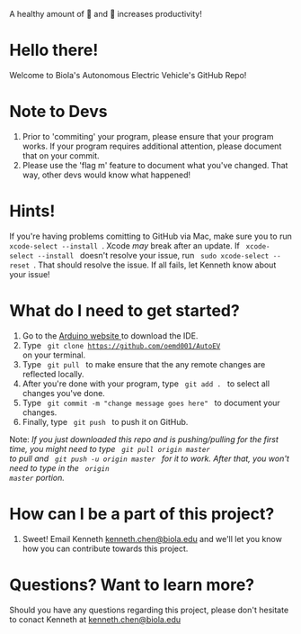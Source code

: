 A healthy amount of 🍕 and 🥤 increases productivity!
# Hello there!
Welcome to Biola's Autonomous Electric Vehicle's GitHub Repo!

# Note to Devs
1. Prior to 'commiting' your program, please ensure that your program works. If your program requires additional attention, please document that on your commit. 
2. Please use the 'flag m' feature to document what you've changed. That way, other devs would know what happened!

# Hints!
If you're having problems comitting to GitHub via Mac, make sure you to run <code> xcode-select --install </code>. Xcode <em> may </em> break after an update. 
If <code> xcode-select --install </code> doesn't resolve your issue, run <code> sudo xcode-select --reset </code>. That should resolve the issue. 
If all fails, let Kenneth know about your issue!

# What do I need to get started?
1. Go to the <a href="https://www.arduino.cc/en/Main/Software" rel="nofollow">Arduino website </a> to download the IDE. 
2. Type <code> git clone https://github.com/oemd001/AutoEV </code> on your terminal.
3. Type <code> git pull </code> to make ensure that the any remote changes are reflected locally. 
4. After you're done with your program, type <code> git add . </code> to select all changes you've done.
5. Type <code> git commit -m "change message goes here" </code> to document your changes. 
6. Finally, type <code> git push </code> to push it on GitHub. 

Note: <em> If you just downloaded this repo and is pushing/pulling for the first time, you might need to type <code> git pull origin master </code> to pull and <code> git push -u origin master </code> for it to work. After that, you won't need to type in the <code> origin master</code> portion. </em>

# How can I be a part of this project?
1. Sweet! Email Kenneth <a href="mailto:kenneth.chen@biola.edu">kenneth.chen@biola.edu</a> and we'll let you know how you can contribute towards this project. 

# Questions? Want to learn more?
Should you have any questions regarding this project, please don't hesitate to conact Kenneth at <a href="mailto:kenneth.chen@biola.edu">kenneth.chen@biola.edu</a>

